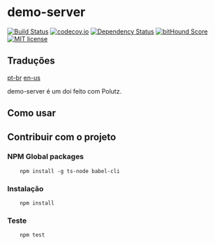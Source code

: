 # demo-server

[![Build Status](https://travis-ci.org/alanmarcell/demo-server.svg)](https://travis-ci.org/alanmarcell/demo-server)
[![codecov.io](http://codecov.io/github/alanmarcell/demo-server/coverage.svg)](http://codecov.io/github/alanmarcell/demo-server)
[![Dependency Status](https://gemnasium.com/alanmarcell/demo-server.svg)](https://gemnasium.com/alanmarcell/demo-server)
[![bitHound Score](https://www.bithound.io/github/gotwarlost/istanbul/badges/score.svg)](https://www.bithound.io/github/alanmarcell/demo-server)
[![MIT license](http://img.shields.io/badge/license-MIT-brightgreen.svg)](http://opensource.org/licenses/MIT)

## Traduções
[pt-br](https://github.com/alanmarcell/demo-server/blob/master/README.pt-br.md)
[en-us](https://github.com/alanmarcell/demo-server/blob/master/README.md)

demo-server é um doi feito com Polutz.

## Como usar

## Contribuir com o projeto

### NPM Global packages
```
    npm install -g ts-node babel-cli
```

### Instalação
```
    npm install   
```

### Teste
```
    npm test
```
